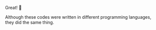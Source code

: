 Great! :clap:

Although these codes were written in different programming languages, they did the same thing.